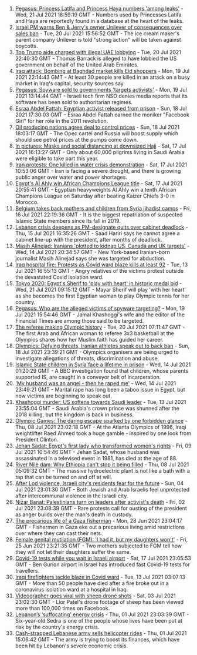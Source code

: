 1. [Pegasus: Princess Latifa and Princess Haya numbers 'among leaks'](https://www.bbc.co.uk/news/world-middle-east-57922543) - Wed, 21 Jul 2021 18:59:19 GMT - Numbers used by Princesses Latifa and Haya are reportedly found in a database at the heart of the leaks.
2. [Israel PM warns Ben & Jerry's owner Unilever of consequences over sales ban](https://www.bbc.co.uk/news/world-middle-east-57902243) - Tue, 20 Jul 2021 15:56:52 GMT - The ice cream maker's parent company Unilever is told "strong action" will be taken against boycotts.
3. [Top Trump aide charged with illegal UAE lobbying](https://www.bbc.co.uk/news/world-us-canada-57909836) - Tue, 20 Jul 2021 22:40:30 GMT - Thomas Barrack is alleged to have lobbied the US government on behalf of the United Arab Emirates.
4. [Iraq attack: Bombing at Baghdad market kills Eid shoppers](https://www.bbc.co.uk/news/world-middle-east-57895957) - Mon, 19 Jul 2021 22:14:43 GMT - At least 30 people are killed in an attack on a busy market in Iraq's capital, security sources say.
5. [Pegasus: Spyware sold to governments 'targets activists'](https://www.bbc.co.uk/news/technology-57881364) - Mon, 19 Jul 2021 13:14:44 GMT - Israeli tech firm NSO denies media reports that its software has been sold to authoritarian regimes.
6. [Esraa Abdel Fattah: Egyptian activist released from prison](https://www.bbc.co.uk/news/world-middle-east-57882069) - Sun, 18 Jul 2021 17:30:03 GMT - Esraa Abdel Fattah earned the moniker "Facebook Girl" for her role in the 2011 revolution.
7. [Oil producing nations agree deal to control prices](https://www.bbc.co.uk/news/business-57882449) - Sun, 18 Jul 2021 18:03:17 GMT - The Opec cartel and Russia will boost supply which should see petrol prices at the pumps come down.
8. [In pictures: Masks and social distancing at downsized Hajj](https://www.bbc.co.uk/news/world-middle-east-57875572) - Sat, 17 Jul 2021 16:13:27 GMT - Only about 60,000 pilgrims living in Saudi Arabia were eligible to take part this year.
9. [Iran protests: One killed in water crisis demonstration](https://www.bbc.co.uk/news/world-middle-east-57873405) - Sat, 17 Jul 2021 10:53:06 GMT - Iran is facing a severe drought, and there is growing public anger over water and power shortages.
10. [Egypt's Al Ahly win African Champions League title](https://www.bbc.co.uk/sport/africa/57833344) - Sat, 17 Jul 2021 20:55:41 GMT - Egyptian heavyweights Al Ahly win a tenth African Champions League on Saturday after beating Kaizer Chiefs 3-0 in Morocco.
11. [Belgium takes back mothers and children from Syria jihadist camps](https://www.bbc.co.uk/news/world-europe-57870808) - Fri, 16 Jul 2021 22:19:36 GMT - It is the biggest repatriation of suspected Islamic State members since its fall in 2019.
12. [Lebanon crisis deepens as PM-designate quits over cabinet deadlock](https://www.bbc.co.uk/news/world-middle-east-57854141) - Thu, 15 Jul 2021 16:35:26 GMT - Saad Hariri says he cannot agree a cabinet line-up with the president, after months of deadlock.
13. [Masih Alinejad: Iranians 'plotted to kidnap US, Canada and UK targets'](https://www.bbc.co.uk/news/world-us-canada-57830677) - Wed, 14 Jul 2021 20:34:57 GMT - New York-based Iranian-born journalist Masih Alinejad says she was targeted for abduction.
14. [Iraq hospital fire: Protests as Covid ward blaze kills at least 92](https://www.bbc.co.uk/news/world-middle-east-57814954) - Tue, 13 Jul 2021 16:55:13 GMT - Angry relatives of the victims protest outside the devastated Covid isolation ward.
15. [Tokyo 2020: Egypt's Sherif to 'play with heart' in historic medal bid](https://www.bbc.co.uk/sport/africa/57844534) - Wed, 21 Jul 2021 09:15:12 GMT - Mayar Sherif will play 'with her heart' as she becomes the first Egyptian woman to play Olympic tennis for her country.
16. [Pegasus: Who are the alleged victims of spyware targeting?](https://www.bbc.co.uk/news/world-57891506) - Mon, 19 Jul 2021 15:54:46 GMT - Jamal Khashoggi's wife and the editor of the Financial Times are among those said to be targeted.
17. [The referee making Olympic history](https://www.bbc.co.uk/sport/africa/57899407) - Tue, 20 Jul 2021 07:11:47 GMT - The first Arab and African woman to referee 3x3 basketball at the Olympics shares how her Muslim faith has guided her career.
18. [Olympics: Defying threats, Iranian athletes speak out to back ban](https://www.bbc.co.uk/news/world-middle-east-57839521) - Sun, 18 Jul 2021 23:39:21 GMT - Olympics organisers are being urged to investigate allegations of threats, discrimination and abuse.
19. [Islamic State children in Syria face a lifetime in prison](https://www.bbc.co.uk/news/world-middle-east-57829441) - Wed, 14 Jul 2021 01:20:29 GMT - A BBC investigation found that children, whose parents supported IS, are caught in a conveyor belt of incarceration.
20. ['My husband was an angel - then he raped me'](https://www.bbc.co.uk/news/world-middle-east-57694110) - Wed, 14 Jul 2021 23:49:21 GMT - Marital rape has long been a taboo issue in Egypt, but now victims are beginning to speak out.
21. [Khashoggi murder: US softens towards Saudi leader](https://www.bbc.co.uk/news/world-middle-east-57760786) - Tue, 13 Jul 2021 23:55:04 GMT - Saudi Arabia's crown prince was shunned after the 2018 killing, but the kingdom is back in business.
22. [Olympic Games: The daring escape sparked by one forbidden glance](https://www.bbc.co.uk/sport/weightlifting/57656658) - Thu, 08 Jul 2021 23:02:18 GMT - At the Atlanta Olympics of 1996, Iraqi weightlifter Raed Ahmed took a huge gamble - inspired by one look from President Clinton.
23. [Jehan Sadat: Egypt's first lady who transformed women's rights](https://www.bbc.co.uk/news/world-middle-east-57672706) - Fri, 09 Jul 2021 10:54:46 GMT - Jehan Sadat, whose husband was assassinated in a televised event in 1981, has died at the age of 88.
24. [River Nile dam: Why Ethiopia can't stop it being filled](https://www.bbc.co.uk/news/world-africa-53432948) - Thu, 08 Jul 2021 05:09:32 GMT - The massive hydroelectric plant is not like a bath with a tap that can be turned on and off at will.
25. [After Lod violence, Israeli city's residents fear for the future](https://www.bbc.co.uk/news/world-middle-east-57698950) - Sun, 04 Jul 2021 23:01:30 GMT - Both Jewish and Arab Israelis feel unprotected after intercommunal violence in the Israeli city.
26. [Nizar Banat: Palestinians turn on leaders after activist's death](https://www.bbc.co.uk/news/world-middle-east-57694104) - Fri, 02 Jul 2021 23:08:39 GMT - Rare protests call for ousting of the president as anger builds over the man's death in custody.
27. [The precarious life of a Gaza fisherman](https://www.bbc.co.uk/news/world-middle-east-57643737) - Mon, 28 Jun 2021 23:04:17 GMT - Fishermen in Gaza eke out a precarious living amid restrictions over where they can cast their nets.
28. [Female genital mutilation (FGM): 'I had it, but my daughters won't'](https://www.bbc.co.uk/news/world-middle-east-57530121) - Fri, 25 Jun 2021 23:21:35 GMT - Two mothers subjected to FGM tell how they will not let their daughters suffer the same.
29. [Covid-19 tests while you wait in Israeli airport](https://www.bbc.co.uk/news/world-middle-east-57869807) - Sat, 17 Jul 2021 23:05:53 GMT - Ben Gurion airport in Israel has introduced fast Covid-19 tests for travellers.
30. [Iraqi firefighters tackle blaze in Covid ward](https://www.bbc.co.uk/news/world-middle-east-57815621) - Tue, 13 Jul 2021 03:07:13 GMT - More than 50 people have died after a fire broke out in a coronavirus isolation ward at a hospital in Iraq.
31. [Videographer goes viral with sheep drone shots](https://www.bbc.co.uk/news/world-middle-east-57690125) - Sat, 03 Jul 2021 23:02:30 GMT - Lior Patel's drone footage of sheep has been viewed more than 100,000 times on Facebook.
32. [Lebanon’s ‘suffocating’ energy crisis](https://www.bbc.co.uk/news/world-middle-east-57685203) - Thu, 01 Jul 2021 23:03:39 GMT - Six-year-old Sedra is one of the people whose lives have been put at risk by the country's energy crisis.
33. [Cash-strapped Lebanese army sells helicopter rides](https://www.bbc.co.uk/news/world-middle-east-57686396) - Thu, 01 Jul 2021 15:06:42 GMT - The army is trying to boost its finances, which have been hit by Lebanon's severe economic crisis.
